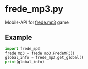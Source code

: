 # frede_mp3.py
Mobile-API for [frede.mp3](https://play.google.com/store/apps/details?id=com.HonoLiteGames.mishkafredee) game

## Example
```python
import frede_mp3
frede_mp3 = frede_mp3.FredeMP3()
global_info = frede_mp3.get_global()
print(global_info)
```
